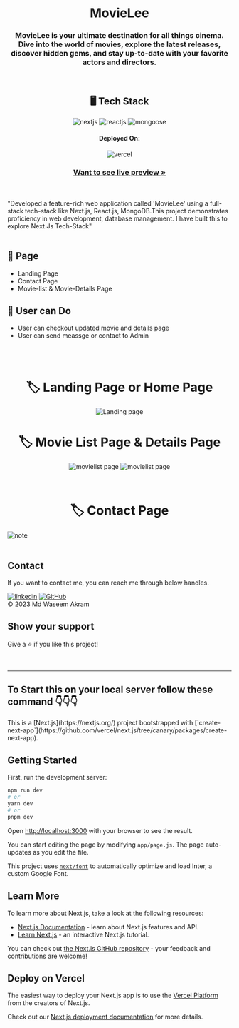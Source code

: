 <h1 align="center">MovieLee</h1>
<h3 align="center">MovieLee is your ultimate destination for all things cinema. Dive into the world of movies, explore the latest releases, discover hidden gems, and stay up-to-date with your favorite actors and directors.</h3>
<br />
<h2 align="center">🖥️ Tech Stack</h2>
<p align="center">
   <img src="https://img.shields.io/badge/Next.js-black?style=for-the-badge&logo=nextdotjs&logoColor=white" alt="nextjs" />
   <img src="https://img.shields.io/badge/React-20232A?style=for-the-badge&logo=react&logoColor=61DAFB" alt="reactjs" />
<!--   <img src="https://img.shields.io/badge/JavaScript-323330?style=for-the-badge&logo=javascript&logoColor=F7DF1E" alt="javascript" /> -->
<!--   <img src="https://img.shields.io/badge/Rest_API-02303A?style=for-the-badge&logo=react-router&logoColor=white" alt="restAPI" /> -->
<!--   <img src="https://img.shields.io/badge/Json%20Web%20Token-339933?style=for-the-badge&logo=jsonwebtoken&logoColor=white" alt="Jwt"/> -->
<!--   <img src="https://img.shields.io/badge/HTML5-E34F26?style=for-the-badge&logo=html5&logoColor=white" alt="html5" /> -->
<!--   <img src="https://img.shields.io/badge/Bcrypt-8A2BE2?style=for-the-badge&logo=bcrypt&logoColor=white" alt="bcrypt"/> -->
   <img src="https://img.shields.io/badge/Mongoose-02303A?style=for-the-badge&logo=mongoose&logoColor=white&color=red" alt="mongoose"/>
</p>
<h4 align="center">Deployed On:</h4>
<p align="center">  
  <img src="https://img.shields.io/badge/Vercel-00C7B7?style=for-the-badge&logo=vercel&logoColor=white" alt="vercel" />
</p>
<h3 align="center"><a href="https://movielee-waseem49.vercel.app/" target="_blank"><strong>Want to see live preview »</strong></a></h3>
<br />
<br />
"Developed a feature-rich  web application called 'MovieLee' using a full-stack tech-stack like Next.js, React.js, MongoDB.This project demonstrates proficiency in web development, database management. I have built this to explore Next.Js Tech-Stack"
<br />
<br />

## 🚀 Page
- Landing Page
- Contact Page
- Movie-list & Movie-Details Page
## 🚀 User can Do
- User can checkout updated movie and details page
- User can send meassge or contact to Admin 
<br />
<br />
<h1 align="center"> 🏷️ Landing Page or Home Page </h1>
<p display="flex" align="center">
<img src="https://github.com/Waseem49/Movielee/assets/111652485/a2053426-7774-4a6d-b694-7fcf3118d2d1" width="auto" alt="Landing page"/>
</p>
<h1 align="center"> 🏷️ Movie List Page & Details Page </h1>
<p display="flex" align="center">
<img src="https://github.com/Waseem49/Movielee/assets/111652485/ec409b74-8f67-4f4c-9137-1b221a854893" width="auto" alt="movielist page"/>
<img src="https://github.com/Waseem49/Movielee/assets/111652485/0e078b92-0e21-42cb-bec3-bdb3111c761b" width="auto" alt="movielist page"/>
<p />
<br />
<h1 align="center"> 🏷️ Contact Page</h1>
<img src="https://github.com/Waseem49/Movielee/assets/111652485/a68aec21-e953-4249-b171-8891c250bf31" width="auto" alt="note"/>
<br />
<br />
<h2 >Contact</h2>   
If you want to contact me, you can reach me through below handles. 
<br />
   
[![linkedin](https://img.shields.io/badge/Md_Waseem_Akram-0077B5?style=for-the-badge&logo=linkedin&logoColor=white)](https://www.linkedin.com/in/waseem49/)
[![GitHub](https://img.shields.io/badge/Md_Waseem_Akram-20232A?style=for-the-badge&logo=Github&logoColor=white)](https://github.com/Waseem49)
<br />
© 2023 Md Waseem Akram

## Show your support
Give a ⭐️ if you like this project!

<br />
<hr />
<h2 >To Start this on your local  server follow these command 👇👇👇</h2> 
This is a [Next.js](https://nextjs.org/) project bootstrapped with [`create-next-app`](https://github.com/vercel/next.js/tree/canary/packages/create-next-app).

## Getting Started

First, run the development server:

```bash
npm run dev
# or
yarn dev
# or
pnpm dev
```

Open [http://localhost:3000](http://localhost:3000) with your browser to see the result.

You can start editing the page by modifying `app/page.js`. The page auto-updates as you edit the file.

This project uses [`next/font`](https://nextjs.org/docs/basic-features/font-optimization) to automatically optimize and load Inter, a custom Google Font.

## Learn More

To learn more about Next.js, take a look at the following resources:

- [Next.js Documentation](https://nextjs.org/docs) - learn about Next.js features and API.
- [Learn Next.js](https://nextjs.org/learn) - an interactive Next.js tutorial.

You can check out [the Next.js GitHub repository](https://github.com/vercel/next.js/) - your feedback and contributions are welcome!

## Deploy on Vercel

The easiest way to deploy your Next.js app is to use the [Vercel Platform](https://vercel.com/new?utm_medium=default-template&filter=next.js&utm_source=create-next-app&utm_campaign=create-next-app-readme) from the creators of Next.js.

Check out our [Next.js deployment documentation](https://nextjs.org/docs/deployment) for more details.

